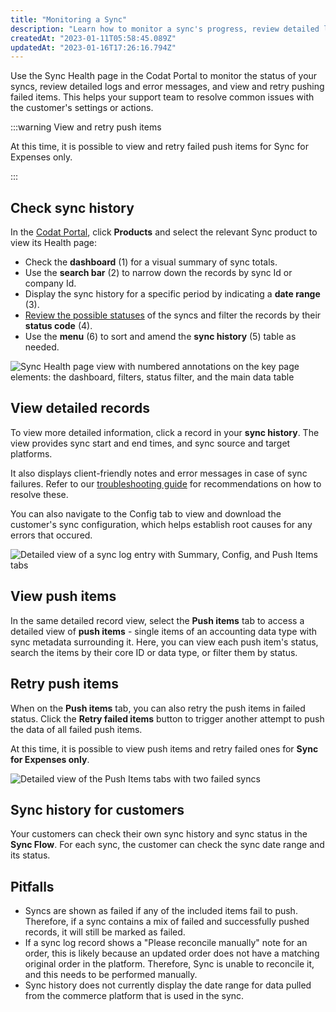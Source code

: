 ```yaml
---
title: "Monitoring a Sync"
description: "Learn how to monitor a sync's progress, review detailed logs, and retry failed items"
createdAt: "2023-01-11T05:58:45.089Z"
updatedAt: "2023-01-16T17:26:16.794Z"
---
```


Use the Sync Health page in the Codat Portal to monitor the status of your syncs, review detailed logs and error messages, and view and retry pushing failed items. This helps your support team to resolve common issues with the customer's settings or actions.

:::warning View and retry push items

At this time, it is possible to view and retry failed push items for Sync for Expenses only.

:::

## Check sync history

In the <a href="https://app.codat.io/" target="_blank">Codat Portal</a>, click **Products** and select the relevant Sync product to view its Health page:

- Check the **dashboard** (1) for a visual summary of sync totals.
- Use the **search bar** (2) to narrow down the records by sync Id or company Id. 
- Display the sync history for a specific period by indicating a **date range** (3). 
- [Review the possible statuses](/sfc/error-documentation#status-codes) of the syncs and filter the records by their **status code** (4). 
- Use the **menu** (6) to sort and amend the **sync history** (5) table as needed.

<img
  src="/img/sync-for-commerce/0006-sync-health-ui.png"
  alt="Sync Health page view with numbered annotations on the key page elements: the dashboard, filters, status filter, and the main data table"
/>

## View detailed records

To view more detailed information, click a record in your **sync history**.  The view provides sync start and end times, and sync source and target platforms. 

It also displays client-friendly notes and error messages in case of sync failures. Refer to our [troubleshooting guide](/sfc/error-documentation#error-messages) for recommendations on how to resolve these. 

You can also navigate to the Config tab to view and download the customer's sync configuration, which helps establish root causes for any errors that occured. 

<img
  src="/img/sync-for-commerce/0007-sync-details-ui.png"
  alt="Detailed view of a sync log entry with Summary, Config, and Push Items tabs"
/>

## View push items

In the same detailed record view, select the **Push items** tab to access a detailed view of **push items** - single items of an accounting data type with sync metadata surrounding it. Here, you can view each push item's status, search the items by their core ID or data type, or filter them by status.  

## Retry push items

When on the **Push items** tab, you can also retry the push items in failed status. Click the **Retry failed items** button to trigger another attempt to push the data of all failed push items. 

At this time, it is possible to view push items and retry failed ones for **Sync for Expenses only**.

<img
  src="/img/sync-for-commerce/0009-sync-push-items-ui.png"
  alt="Detailed view of the Push Items tabs with two failed syncs"
/>

## Sync history for customers

Your customers can check their own sync history and sync status in the **Sync Flow**. For each sync, the customer can check the sync date range and its status.

## Pitfalls

- Syncs are shown as failed if any of the included items fail to push. Therefore, if a sync contains a mix of failed and successfully pushed records, it will still be marked as failed. 
- If a sync log record shows a "Please reconcile manually" note for an order, this is likely because an updated order does not have a matching original order in the platform. Therefore, Sync is unable to reconcile it, and this needs to be performed manually.
- Sync history does not currently display the date range for data pulled from the commerce platform that is used in the sync.
